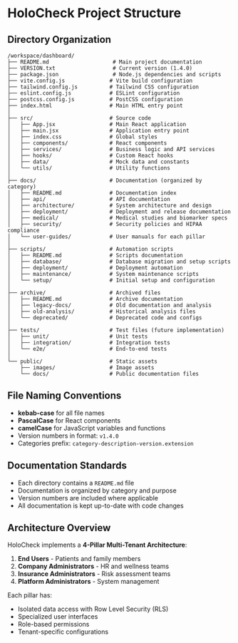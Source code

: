 # HoloCheck Project Structure

## Directory Organization

```
/workspace/dashboard/
├── README.md                    # Main project documentation
├── VERSION.txt                  # Current version (1.4.0)
├── package.json                 # Node.js dependencies and scripts
├── vite.config.js              # Vite build configuration
├── tailwind.config.js          # Tailwind CSS configuration
├── eslint.config.js            # ESLint configuration
├── postcss.config.js           # PostCSS configuration
├── index.html                  # Main HTML entry point
│
├── src/                        # Source code
│   ├── App.jsx                 # Main React application
│   ├── main.jsx                # Application entry point
│   ├── index.css               # Global styles
│   ├── components/             # React components
│   ├── services/               # Business logic and API services
│   ├── hooks/                  # Custom React hooks
│   ├── data/                   # Mock data and constants
│   └── utils/                  # Utility functions
│
├── docs/                       # Documentation (organized by category)
│   ├── README.md               # Documentation index
│   ├── api/                    # API documentation
│   ├── architecture/           # System architecture and design
│   ├── deployment/             # Deployment and release documentation
│   ├── medical/                # Medical studies and biomarker specs
│   ├── security/               # Security policies and HIPAA compliance
│   └── user-guides/            # User manuals for each pillar
│
├── scripts/                    # Automation scripts
│   ├── README.md               # Scripts documentation
│   ├── database/               # Database migration and setup scripts
│   ├── deployment/             # Deployment automation
│   ├── maintenance/            # System maintenance scripts
│   └── setup/                  # Initial setup and configuration
│
├── archive/                    # Archived files
│   ├── README.md               # Archive documentation
│   ├── legacy-docs/            # Old documentation and analysis
│   ├── old-analysis/           # Historical analysis files
│   └── deprecated/             # Deprecated code and configs
│
├── tests/                      # Test files (future implementation)
│   ├── unit/                   # Unit tests
│   ├── integration/            # Integration tests
│   └── e2e/                    # End-to-end tests
│
└── public/                     # Static assets
    ├── images/                 # Image assets
    └── docs/                   # Public documentation files
```

## File Naming Conventions

- **kebab-case** for all file names
- **PascalCase** for React components
- **camelCase** for JavaScript variables and functions
- Version numbers in format: `v1.4.0`
- Categories prefix: `category-description-version.extension`

## Documentation Standards

- Each directory contains a `README.md` file
- Documentation is organized by category and purpose
- Version numbers are included where applicable
- All documentation is kept up-to-date with code changes

## Architecture Overview

HoloCheck implements a **4-Pillar Multi-Tenant Architecture**:

1. **End Users** - Patients and family members
2. **Company Administrators** - HR and wellness teams  
3. **Insurance Administrators** - Risk assessment teams
4. **Platform Administrators** - System management

Each pillar has:
- Isolated data access with Row Level Security (RLS)
- Specialized user interfaces
- Role-based permissions
- Tenant-specific configurations